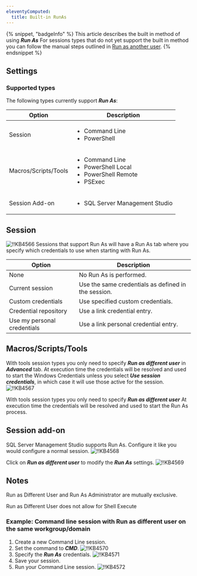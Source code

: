 ```yaml
---
eleventyComputed:
  title: Built-in RunAs
---
```

{% snippet, "badgeInfo" %}
This article describes the built in method of using ***Run As*** For sessions types that do not yet support the built in method you can follow the manual steps outlined in [Run as another user](/rdm/mac/kb/rdm-windows/how-to-articles/run-as-another-user/).
{% endsnippet %}

## Settings

### Supported types

The following types currently support ***Run As***:

| Option               | Description |
| -------------------- | ----------- |
| Session              | <ul><li>Command Line</li><li>PowerShell</li></ul> |
| Macros/Scripts/Tools | <ul><li>Command Line</li><li>PowerShell Local</li><li>PowerShell Remote</li><li>PSExec</li></ul> |
| Session Add-on       | <ul><li>SQL Server Management Studio</li></ul> |

## Session

![!!KB4566](https://cdnweb.devolutions.net/docs/docs_en_kb_KB4566.png)
Sessions that support Run As will have a Run As tab where you specify which credentials to use when starting with Run As.

| Option                      | Description |
| --------------------------- | ----------- |
| None                        | No Run As is performed. |
| Current session             | Use the same credentials as defined in the session. |
| Custom credentials          | Use specified custom credentials. |
| Credential repository       | Use a link credential entry. |
| Use my personal credentials | Use a link personal credential entry. |

## Macros/Scripts/Tools

With tools session types you only need to specify ***Run as different user*** in ***Advanced*** tab. At execution time the credentials will be resolved and used to start the Windows Credentials unless you select ***Use session credentials***, in which case it will use those active for the session.
![!!KB4567](https://cdnweb.devolutions.net/docs/docs_en_kb_KB4567.png)

With tools session types you only need to specify ***Run as different user*** At execution time the credentials will be resolved and used to start the Run As process.

## Session add-on

SQL Server Management Studio supports Run As. Configure it like you would configure a normal session.
![!!KB4568](https://cdnweb.devolutions.net/docs/docs_en_kb_KB4568.png)

Click on ***Run as different user*** to modify the ***Run As*** settings.
![!!KB4569](https://cdnweb.devolutions.net/docs/docs_en_kb_KB4569.png)

## Notes

Run as Different User and Run As Administrator are mutually exclusive.

Run as Different User does not allow for Shell Execute

### Example: Command line session with Run as different user on the same workgroup/domain

1. Create a new Command Line session.
1. Set the command to ***CMD***.
![!!KB4570](https://cdnweb.devolutions.net/docs/docs_en_kb_KB4570.png)
1. Specify the ***Run As*** credentials.
![!!KB4571](https://cdnweb.devolutions.net/docs/docs_en_kb_KB4571.png)
1. Save your session.
1. Run your Command Line session.
![!!KB4572](https://cdnweb.devolutions.net/docs/docs_en_kb_KB4572.png)
